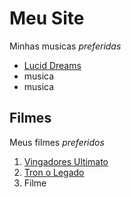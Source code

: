 # Meu Site

Minhas musicas *preferidas* 

- [Lucid Dreams](https://www.youtube.com/watch?v=mzB1VGEGcSU)
- musica
- musica

## Filmes
Meus filmes *preferidos*
1. [Vingadores Ultimato](https://www.youtube.com/watch?v=PgrmbRID0eY)
1. [Tron o Legado](https://www.youtube.com/watch?v=L9szn1QQfas)
1. Filme

